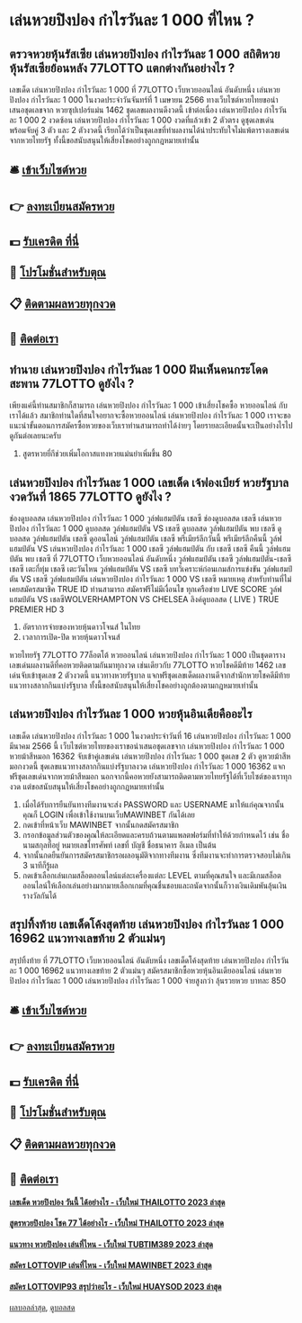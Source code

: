 # เล่นหวยปิงปอง กำไรวันละ 1 000 ที่ไหน ?
## ตรวจหวยหุ้นรัสเซีย เล่นหวยปิงปอง กำไรวันละ 1 000 สถิติหวยหุ้นรัสเซียย้อนหลัง 77LOTTO แตกต่างกันอย่างไร ?
เลขเด็ด เล่นหวยปิงปอง กำไรวันละ 1 000 ที่ 77LOTTO เว็บหวยออนไลน์ อันดับหนึ่ง เล่นหวยปิงปอง กำไรวันละ 1 000 ในงวดประจำวันจันทร์ที่ 1 เมษายน 2566 ทางเว็บไซต์หวยไทยขอนำเสนอชุดเลขจาก หวยซุปเปอร์แม่น 1462 ชุดเลขผลงานดีงวดนี้ เข้าต่อเนื่อง เล่นหวยปิงปอง กำไรวันละ 1 000 2 งวดซ้อน เล่นหวยปิงปอง กำไรวันละ 1 000 งวดที่แล้วเข้า 2 ตัวตรง ดูชุดเลขเด่น พร้อมจับคู่ 3 ตัว และ 2 ตัวงวดนี้ เรียกได้ว่าเป็นชุดเลขที่ทำผลงานได้น่าประทับใจไม่แพ้ตารางเลขเด่นจากหวยไทยรัฐ ทั้งนี้ขอสนับสนุนให้เสี่ยงโชคอย่างถูกกฎหมายเท่านั้น

## 🛎 [เข้าเว็บไซต์หวย](https://bit.ly/3BG5bNw)
## 👉 [ลงทะเบียนสมัครหวย](https://bit.ly/3BG5bNw)
## 💵 [รับเครดิต ที่นี่](https://bit.ly/3C3mvgS)
## 👑 [โปรโมชั่นสำหรับตุณ](https://bit.ly/3C3mvgS)
## 📋 [ติดตามผลหวยทุกงวด](https://bit.ly/3C3mvgS)
## 📱 [ติดต่อเรา](https://bit.ly/3C3mvgS)

## ทำนาย เล่นหวยปิงปอง กำไรวันละ 1 000 ฝันเห็นคนกระโดดสะพาน 77LOTTO ดูยังไง ?
เพียงแค่นี้ท่านสมาชิกก็สามารถ เล่นหวยปิงปอง กำไรวันละ 1 000 เข้าเสี่ยงโชคซื้อ หวยออนไลน์ กับเราได้แล้ว สมาชิกท่านใดที่สนใจอยากจะซื้อหวยออนไลน์ เล่นหวยปิงปอง กำไรวันละ 1 000 เราจะขอแนะนำขั้นตอนการสมัครซื้อหวยของเว็บเราท่านสามารถทำได้ง่ายๆ โดยรายละเอียดนั้นจะเป็นอย่างไรไปดูกันต่อเลยนะครับ
1. สูตรหวยยี่กีช่วยเพิ่มโอกาสแทงหวยแม่นยำเพิ่มขึ้น 80

## เล่นหวยปิงปอง กำไรวันละ 1 000 เลขเด็ด เจ้ฟองเบียร์ หวยรัฐบาล งวดวันที่ 1865 77LOTTO ดูยังไง ?
ช่องดูบอลสด เล่นหวยปิงปอง กำไรวันละ 1 000 วูล์ฟแฮมป์ตัน เชลซี ช่องดูบอลสด เชลซี เล่นหวยปิงปอง กำไรวันละ 1 000 ดูบอลสด วูล์ฟแฮมป์ตัน VS เชลซี ดูบอลสด วูล์ฟแฮมป์ตัน พบ เชลซี ดูบอลสด วูล์ฟแฮมป์ตัน เชลซี ดูออนไลน์ วูล์ฟแฮมป์ตัน เชลซี พรีเมียร์ลีกวันนี้ พรีเมียร์ลีกคืนนี้ วูล์ฟแฮมป์ตัน VS เล่นหวยปิงปอง กำไรวันละ 1 000 เชลซี วูล์ฟแฮมป์ตัน กับ เชลซี เชลซี คืนนี้ วูล์ฟแฮมป์ตัน พบ เชลซี ที่ 77LOTTO เว็บหวยออนไลน์ อันดับหนึ่ง วูล์ฟแฮมป์ตัน เชลซี วูล์ฟแฮมป์ตัน-เชลซี เชลซี เตะกี่ทุ่ม เชลซี เตะวันไหน
วูล์ฟแฮมป์ตัน VS เชลซี
บทวิเคราะห์ก่อนเกมส์การแข่งขัน วูล์ฟแฮมป์ตัน VS เชลซี
วูล์ฟแฮมป์ตัน เล่นหวยปิงปอง กำไรวันละ 1 000 VS เชลซี
หมายเหตุ สำหรับท่านที่ไม่เคยสมัครสมาชิค TRUE ID ท่านสามารถ สมัครฟรีไม่มีเงื่อนไข ทุกเครือข่าย
LIVE SCORE วูล์ฟแฮมป์ตัน VS เชลซีWOLVERHAMPTON VS CHELSEA
ลิงค์ดูบอลสด ( LIVE )
TRUE PREMIER HD 3
1. อัตราการจ่ายของหวยหุ้นดาวโจนส์ ในไทย
2. เวลาการเปิด-ปิด หวยหุ้นดาวโจนส์

หวยไทยรัฐ 77LOTTO 77ล็อตโต้ หวยออนไลน์ เล่นหวยปิงปอง กำไรวันละ 1 000 เป็นชุดตารางเลขเด่นผลงานดีที่คอหวยติดตามกันมาทุกงวด เช่นเดียวกับ 77LOTTO หวยโชคดีมีท้าย 1462 เลขเด่นจับเข้าชุดเลข 2 ตัวงวดนี้ แนวทางหวยรัฐบาล แจกฟรีชุดเลขเด็ดผลงานดีจากสำนักหวยโชคดีมีท้าย แนวทางสลากกินแบ่งรัฐบาล ทั้งนี้ขอสนับสนุนให้เสี่ยงโชคอย่างถูกต้องตามกฎหมายเท่านั้น

## เล่นหวยปิงปอง กำไรวันละ 1 000 หวยหุ้นอินเดียคืออะไร
เลขเด็ด เล่นหวยปิงปอง กำไรวันละ 1 000 ในงวดประจำวันที่ 16 เล่นหวยปิงปอง กำไรวันละ 1 000 มีนาคม 2566 นี้ เว็บไซต์หวยไทยของเราขอนำเสนอชุดเลขจาก เล่นหวยปิงปอง กำไรวันละ 1 000 หวยม้าสีหมอก 16362 จับเข้าคู่เลขเด่น เล่นหวยปิงปอง กำไรวันละ 1 000 ชุดเลข 2 ตัว ดูหวยม้าสีหมอกงวดนี้ ชุดเลขแนวทางสลากกินแบ่งรัฐบาลงวด เล่นหวยปิงปอง กำไรวันละ 1 000 16362 แจกฟรีชุดเลขเด่นจากหวยม้าสีหมอก นอกจากนี้คอหวยยังสามารถติดตามหวยไทยรัฐได้ที่เว็บไซต์ของเราทุกงวด แต่ขอสนับสนุนให้เสี่ยงโชคอย่างถูกกฎหมายเท่านั้น
1. เมื่อได้รับการยืนยันทางทีมงานจะส่ง PASSWORD และ USERNAME มาให้แก่คุณจากนั้นคุณก็ LOGIN เพื่อเข้าใช้งานบนเว็บMAWINBET กันได้เลย
2. กดเข้าที่หน้าเว็บ MAWINBET จากนั้นกดสมัครสมาชิก
3. กรอกข้อมูลส่วนตัวของคุณให้ละเอียดและครบถ้วนตามแพลตฟอร์มที่ทำให้ด้วยกำหนดไว้ เช่น ชื่อ นามสกุลที่อยู่ หมายเลขโทรศัพท์ เลขที่ บัญชี ชื่อธนาคาร อีเมล เป็นต้น
4. จากนั้นกดยืนยันการสมัครสมาชิกรอผลอนุมัติจากทางทีมงาน ซึ่งทีมงานจะทำการตรวจสอบไม่เกิน 3 นาทีก็รู้ผล
5. กดเข้าเลือกเล่นเกมสล็อตออนไลน์แต่ละเครื่องแต่ละ LEVEL ตามที่คุณสนใจ และมีเกมสล็อตออนไลน์ให้เลือกเล่นอย่างมากมายเลือกเกมที่คุณชื่นชอบและถนัดจากนั้นก็วางเงินเดิมพันลุ้นเงินรางวัลกันได้

## สรุปทิ้งท้าย เลขเด็ดโค้งสุดท้าย เล่นหวยปิงปอง กำไรวันละ 1 000 16962 แนวทางเลขท้าย 2 ตัวแม่นๆ
สรุปทิ้งท้าย ที่ 77LOTTO เว็บหวยออนไลน์ อันดับหนึ่ง เลขเด็ดโค้งสุดท้าย เล่นหวยปิงปอง กำไรวันละ 1 000 16962 แนวทางเลขท้าย 2 ตัวแม่นๆ สมัครสมาชิกซื้อหวยหุ้นอินเดียออนไลน์ เล่นหวยปิงปอง กำไรวันละ 1 000 เล่นหวยปิงปอง กำไรวันละ 1 000 จ่ายสูงกว่า ลุ้นรวยหวย บาทละ 850

## 🛎 [เข้าเว็บไซต์หวย](https://bit.ly/3BG5bNw)
## 👉 [ลงทะเบียนสมัครหวย](https://bit.ly/3BG5bNw)
## 💵 [รับเครดิต ที่นี่](https://bit.ly/3C3mvgS)
## 👑 [โปรโมชั่นสำหรับตุณ](https://bit.ly/3C3mvgS)
## 📋 [ติดตามผลหวยทุกงวด](https://bit.ly/3C3mvgS)
## 📱 [ติดต่อเรา](https://bit.ly/3C3mvgS)

#### [เลขเด็ด หวยปิงปอง วันนี้ ได้อย่างไร - เว็บใหม่ THAILOTTO 2023 ล่าสุด](https://atom.io/themes/เลขเด็ด%20หวยปิงปอง%20วันนี้%20ได้อย่างไร%20-%20เว็บใหม่%20thailotto%202023%20ล่าสุด)
#### [สูตรหวยปิงปอง โชค 77 ได้อย่างไร - เว็บใหม่ THAILOTTO 2023 ล่าสุด](https://atom.io/themes/สูตรหวยปิงปอง%20โชค%2077%20ได้อย่างไร%20-%20เว็บใหม่%20thailotto%202023%20ล่าสุด)
#### [แนวทาง หวยปิงปอง เล่นที่ไหน - เว็บใหม่ TUBTIM389 2023 ล่าสุด](https://atom.io/themes/แนวทาง%20หวยปิงปอง%20เล่นที่ไหน%20-%20เว็บใหม่%20tubtim389%202023%20ล่าสุด)
#### [สมัคร LOTTOVIP เล่นที่ไหน - เว็บใหม่ MAWINBET 2023 ล่าสุด](https://atom.io/themes/สมัคร%20lottovip%20เล่นที่ไหน%20-%20เว็บใหม่%20mawinbet%202023%20ล่าสุด)
#### [สมัคร LOTTOVIP93 สรุปว่าอะไร - เว็บใหม่ HUAYSOD 2023 ล่าสุด](https://atom.io/themes/สมัคร%20lottovip93%20สรุปว่าอะไร%20-%20เว็บใหม่%20huaysod%202023%20ล่าสุด)

[ผลบอลล่าสุด](https://siamsport.tv "ผลบอลล่าสุด"), [ดูบอลสด](https://siamsport.tv/ดูบอลสด "ดูบอลสด")